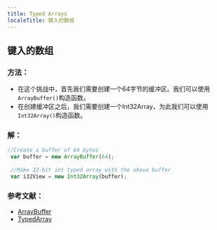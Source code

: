```yaml
---
title: Typed Arrays
localeTitle: 键入的数组
---
```

## 键入的数组

### 方法：

*   在这个挑战中，首先我们需要创建一个64字节的缓冲区。我们可以使用`ArrayBuffer()`构造函数。
*   在创建缓冲区之后，我们需要创建一个Int32Array，为此我们可以使用`Int32Array()`构造函数。

### 解：

```js
//Create a buffer of 64 bytes 
 var buffer = new ArrayBuffer(64); 
 
 //Make 32-bit int typed array with the above buffer 
 var i32View = new Int32Array(buffer); 
```

### 参考文献：

*   [ArrayBuffer](https://developer.mozilla.org/en-US/docs/Web/JavaScript/Reference/Global_Objects/ArrayBuffer)
*   [TypedArray](https://developer.mozilla.org/en-US/docs/Web/JavaScript/Typed_arrays)